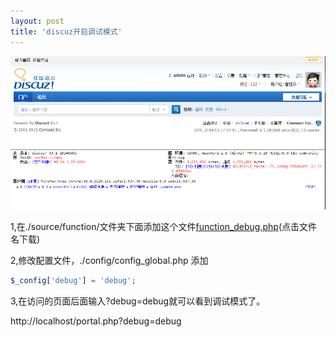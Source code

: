 ```yaml
---
layout: post
title: 'discuz开启调试模式'
---
```

![](/images/2014-11-15.jpg)


1,在./source/function/文件夹下面添加这个文件[function_debug.php](/files/function_debug.rar)(点击文件名下载)

2,修改配置文件，./config/config_global.php 添加

```php
$_config['debug'] = 'debug'; 
```
3,在访问的页面后面输入?debug=debug就可以看到调试模式了。

http://localhost/portal.php?debug=debug
